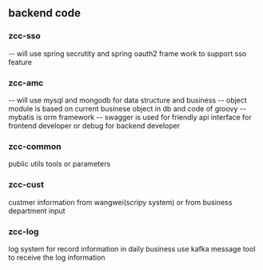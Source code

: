 ## backend code
### zcc-sso
-- will use spring secrutity and spring oauth2 frame work to support sso feature
### zcc-amc
-- will use mysql and mongodb for data structure and business
-- object module is based on current businese object in db and code of groovy
-- mybatis is orm framework
-- swagger is used for friendly api interface for frontend developer or
debug for backend developer

### zcc-common
public utils tools or parameters

### zcc-cust
custmer information from wangwei(scripy system) or from business department input

### zcc-log
log system for record information in daily business
use kafka message tool to receive the log information

